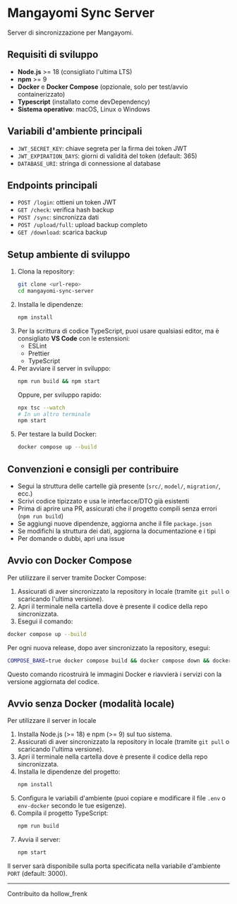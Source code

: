 # Mangayomi Sync Server

Server di sincronizzazione per Mangayomi.

## Requisiti di sviluppo
- **Node.js** >= 18 (consigliato l'ultima LTS)
- **npm** >= 9
- **Docker** e **Docker Compose** (opzionale, solo per test/avvio containerizzato)
- **Typescript** (installato come devDependency)
- **Sistema operativo**: macOS, Linux o Windows

## Variabili d'ambiente principali
- `JWT_SECRET_KEY`: chiave segreta per la firma dei token JWT
- `JWT_EXPIRATION_DAYS`: giorni di validità del token (default: 365)
- `DATABASE_URI`: stringa di connessione al database

## Endpoints principali
- `POST /login`: ottieni un token JWT
- `GET /check`: verifica hash backup
- `POST /sync`: sincronizza dati
- `POST /upload/full`: upload backup completo
- `GET /download`: scarica backup

## Setup ambiente di sviluppo

1. Clona la repository:
   ```bash
   git clone <url-repo>
   cd mangayomi-sync-server
   ```
2. Installa le dipendenze:
   ```bash
   npm install
   ```
3. Per la scrittura di codice TypeScript, puoi usare qualsiasi editor, ma è consigliato **VS Code** con le estensioni:
   - ESLint
   - Prettier
   - TypeScript
4. Per avviare il server in sviluppo:
   ```bash
   npm run build && npm start
   ```
   Oppure, per sviluppo rapido:
   ```bash
   npx tsc --watch
   # In un altro terminale
   npm start
   ```
5. Per testare la build Docker:
   ```bash
   docker compose up --build
   ```

## Convenzioni e consigli per contribuire
- Segui la struttura delle cartelle già presente (`src/`, `model/`, `migration/`, ecc.)
- Scrivi codice tipizzato e usa le interfacce/DTO già esistenti
- Prima di aprire una PR, assicurati che il progetto compili senza errori (`npm run build`)
- Se aggiungi nuove dipendenze, aggiorna anche il file `package.json`
- Se modifichi la struttura dei dati, aggiorna la documentazione e i tipi
- Per domande o dubbi, apri una issue

## Avvio con Docker Compose

Per utilizzare il server tramite Docker Compose:

1. Assicurati di aver sincronizzato la repository in locale (tramite `git pull` o scaricando l'ultima versione).
2. Apri il terminale nella cartella dove è presente il codice della repo sincronizzata.
3. Esegui il comando:

```bash
docker compose up --build
```

Per ogni nuova release, dopo aver sincronizzato la repository, esegui:

```bash
COMPOSE_BAKE=true docker compose build && docker compose down && docker compose up -d
```

Questo comando ricostruirà le immagini Docker e riavvierà i servizi con la versione aggiornata del codice.

## Avvio senza Docker (modalità locale)

Per utilizzare il server in locale

1. Installa Node.js (>= 18) e npm (>= 9) sul tuo sistema.
2. Assicurati di aver sincronizzato la repository in locale (tramite `git pull` o scaricando l'ultima versione).
3. Apri il terminale nella cartella dove è presente il codice della repo sincronizzata.
4. Installa le dipendenze del progetto:
   ```bash
   npm install
   ```
5. Configura le variabili d'ambiente (puoi copiare e modificare il file `.env` o `env-docker` secondo le tue esigenze).
6. Compila il progetto TypeScript:
   ```bash
   npm run build
   ```
7. Avvia il server:
   ```bash
   npm start
   ```

Il server sarà disponibile sulla porta specificata nella variabile d'ambiente `PORT` (default: 3000).

---

Contribuito da hollow_frenk
